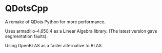 # QDotsCpp
A remake of QDots Python for more performance.

Uses armadillo-4.650.4 as a Linear Algebra library. (The latest version gave segmentation faults).

Using OpenBLAS as a faster alternative to BLAS.
